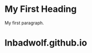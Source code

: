  <!DOCTYPE html>
<html>
<body>

<h1>My First Heading</h1>
<p>My first paragraph.</p>

</body>
</html> 


# lnbadwolf.github.io
